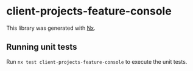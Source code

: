 # client-projects-feature-console

This library was generated with [Nx](https://nx.dev).

## Running unit tests

Run `nx test client-projects-feature-console` to execute the unit tests.
